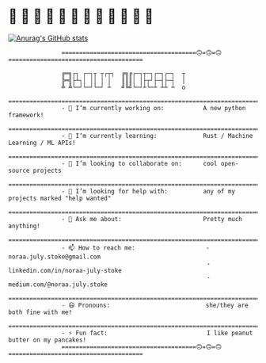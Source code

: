 # 🪷 🪷 🪷 🪷 🪷 🪷 🪷 🪷 🪷 🪷 🪷 🪷 

<!--
**noraa-july-stoke/noraa-july-stoke** is a ✨ _special_ ✨ repository because its `README.md` (this file) appears on your GitHub profile.

### - 🔭 I’m currently working on: A new python framework!
### - 🌱 I’m currently learning: Rust / Machine Learning / ML APIs!
### - 👯 I’m looking to collaborate on: cool open-source projects
### - 🤔 I’m looking for help with: any of my projects marked "help wanted"
### - 💬 Ask me about: Pretty much anything!
### - 📫 How to reach me: noraa.july.stoke@gmail.com
### - 😄 Pronouns: she/they are both fine with me!
### - ⚡ Fun fact: I like peanut butter on my pancakes!

-->



[![Anurag's GitHub stats](https://github-readme-stats.vercel.app/api?username=noraa-july-stoke&count_private=true&theme=cobalt)](https://github.com/anuraghazra/github-readme-stats)


```
               ======================================🙃=🙃=🙃======================================

               ╔═╗┌┐ ┌─┐┬ ┬┌┬┐  ╔╗╔┌─┐┬─┐┌─┐┌─┐  ┬
               ╠═╣├┴┐│ ││ │ │   ║║║│ │├┬┘├─┤├─┤  │
               ╩ ╩└─┘└─┘└─┘ ┴   ╝╚╝└─┘┴└─┴ ┴┴ ┴  o
               ====================================================================================
               - 🔭 I’m currently working on:           A new python framework!
               ====================================================================================
               - 🌱 I’m currently learning:             Rust / Machine Learning / ML APIs!
               ====================================================================================
               - 👯 I’m looking to collaborate on:      cool open-source projects
               ====================================================================================
               - 🤔 I’m looking for help with:          any of my projects marked "help wanted"
               ====================================================================================
               - 💬 Ask me about:                       Pretty much anything!
               ====================================================================================
               - 📫 How to reach me:                    - noraa.july.stoke@gmail.com
                                                        - linkedin.com/in/noraa-july-stoke
                                                        - medium.com/@noraa.july.stoke
               ====================================================================================
               - 😄 Pronouns:                           she/they are both fine with me!
               ====================================================================================
               - ⚡ Fun fact:                            I like peanut butter on my pancakes!
               ======================================🙃=🙃=🙃======================================
```
